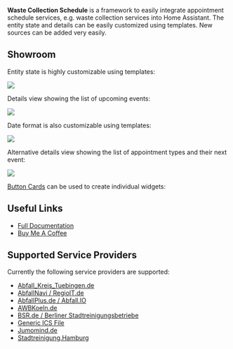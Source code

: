 **Waste Collection Schedule** is a framework to easily integrate appointment schedule services, e.g. waste collection services into Home Assistant. The entity state and details can be easily customized using templates. New sources can be added very easily.

## Showroom

Entity state is highly customizable using templates:

<img src="https://github.com/mampfes/hacs_waste_collection_schedule/blob/master/doc/value_template.png">

Details view showing the list of upcoming events:

<img src="https://github.com/mampfes/hacs_waste_collection_schedule/blob/master/doc/upcoming_details.png">

Date format is also customizable using templates:

<img src="https://github.com/mampfes/hacs_waste_collection_schedule/blob/master/doc/date_template_details.png">

Alternative details view showing the list of appointment types and their next event:

<img src="https://github.com/mampfes/hacs_waste_collection_schedule/blob/master/doc/appointment_types_details.png">

[Button Cards](https://github.com/custom-cards/button-card) can be used to create individual widgets:

## Useful Links
- [Full Documentation](https://github.com/mampfes/hacs_waste_collection_schedule)
- [Buy Me A Coffee](https://buymeacoffee.com/mampfes)

## Supported Service Providers

Currently the following service providers are supported:

- [Abfall_Kreis_Tuebingen.de](./doc/source/abfall_kreis_tuebingen_de.md)
- [AbfallNavi / RegioIT.de](./doc/source/regioit_de.md)
- [AbfallPlus.de / Abfall.IO](./doc/source/abfall_io.md)
- [AWBKoeln.de](./doc/source/awbkoeln_de.md)
- [BSR.de / Berliner Stadtreinigungsbetriebe](./doc/source/bsr_de.md)
- [Generic ICS File](./doc/source/ics.md)
- [Jumomind.de](./doc/source/jumomind_de.md)
- [Stadtreinigung.Hamburg](./doc/source/stadtreinigung_hamburg.md)
